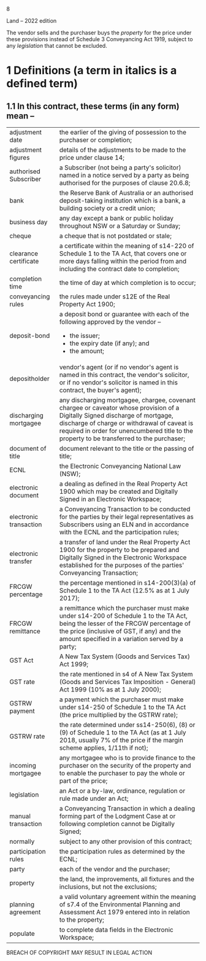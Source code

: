 8

Land – 2022 edition

The vendor sells and the purchaser buys the *property* for the price under these provisions instead of Schedule 3 Conveyancing Act 1919, subject to any *legislation* that cannot be excluded.

# 1 Definitions (a term in italics is a defined term)

## 1.1 In this contract, these terms (in any form) mean –

<table><tr><td>adjustment date</td><td>the earlier of the giving of possession to the purchaser or completion;</td></tr><tr><td>adjustment figures</td><td>details of the adjustments to be made to the price under clause 14;</td></tr><tr><td>authorised Subscriber</td><td>a Subscriber (not being a party's solicitor) named in a notice served by a party as being authorised for the purposes of clause 20.6.8;</td></tr><tr><td>bank</td><td>the Reserve Bank of Australia or an authorised deposit-taking institution which is a bank, a building society or a credit union;</td></tr><tr><td>business day</td><td>any day except a bank or public holiday throughout NSW or a Saturday or Sunday;</td></tr><tr><td>cheque</td><td>a cheque that is not postdated or stale;</td></tr><tr><td>clearance certificate</td><td>a certificate within the meaning of s14-220 of Schedule 1 to the TA Act, that covers one or more days falling within the period from and including the contract date to completion;</td></tr><tr><td>completion time</td><td>the time of day at which completion is to occur;</td></tr><tr><td>conveyancing rules</td><td>the rules made under s12E of the Real Property Act 1900;</td></tr><tr><td>deposit-bond</td><td>a deposit bond or guarantee with each of the following approved by the vendor –<ul><li>the issuer;</li><li>the expiry date (if any); and</li><li>the amount;</li></ul></td></tr><tr><td>depositholder</td><td>vendor's agent (or if no vendor's agent is named in this contract, the vendor's solicitor, or if no vendor's solicitor is named in this contract, the buyer's agent);</td></tr><tr><td>discharging mortgagee</td><td>any discharging mortgagee, chargee, covenant chargee or caveator whose provision of a Digitally Signed discharge of mortgage, discharge of charge or withdrawal of caveat is required in order for unencumbered title to the property to be transferred to the purchaser;</td></tr><tr><td>document of title</td><td>document relevant to the title or the passing of title;</td></tr><tr><td>ECNL</td><td>the Electronic Conveyancing National Law (NSW);</td></tr><tr><td>electronic document</td><td>a dealing as defined in the Real Property Act 1900 which may be created and Digitally Signed in an Electronic Workspace;</td></tr><tr><td>electronic transaction</td><td>a Conveyancing Transaction to be conducted for the parties by their legal representatives as Subscribers using an ELN and in accordance with the ECNL and the participation rules;</td></tr><tr><td>electronic transfer</td><td>a transfer of land under the Real Property Act 1900 for the property to be prepared and Digitally Signed in the Electronic Workspace established for the purposes of the parties' Conveyancing Transaction;</td></tr><tr><td>FRCGW percentage</td><td>the percentage mentioned in s14-200(3)(a) of Schedule 1 to the TA Act (12.5% as at 1 July 2017);</td></tr><tr><td>FRCGW remittance</td><td>a remittance which the purchaser must make under s14-200 of Schedule 1 to the TA Act, being the lesser of the FRCGW percentage of the price (inclusive of GST, if any) and the amount specified in a variation served by a party;</td></tr><tr><td>GST Act</td><td>A New Tax System (Goods and Services Tax) Act 1999;</td></tr><tr><td>GST rate</td><td>the rate mentioned in s4 of A New Tax System (Goods and Services Tax Imposition - General) Act 1999 (10% as at 1 July 2000);</td></tr><tr><td>GSTRW payment</td><td>a payment which the purchaser must make under s14-250 of Schedule 1 to the TA Act (the price multiplied by the GSTRW rate);</td></tr><tr><td>GSTRW rate</td><td>the rate determined under ss14-250(6), (8) or (9) of Schedule 1 to the TA Act (as at 1 July 2018, usually 7% of the price if the margin scheme applies, 1/11th if not);</td></tr><tr><td>incoming mortgagee</td><td>any mortgagee who is to provide finance to the purchaser on the security of the property and to enable the purchaser to pay the whole or part of the price;</td></tr><tr><td>legislation</td><td>an Act or a by-law, ordinance, regulation or rule made under an Act;</td></tr><tr><td>manual transaction</td><td>a Conveyancing Transaction in which a dealing forming part of the Lodgment Case at or following completion cannot be Digitally Signed;</td></tr><tr><td>normally</td><td>subject to any other provision of this contract;</td></tr><tr><td>participation rules</td><td>the participation rules as determined by the ECNL;</td></tr><tr><td>party</td><td>each of the vendor and the purchaser;</td></tr><tr><td>property</td><td>the land, the improvements, all fixtures and the inclusions, but not the exclusions;</td></tr><tr><td>planning agreement</td><td>a valid voluntary agreement within the meaning of s7.4 of the Environmental Planning and Assessment Act 1979 entered into in relation to the property;</td></tr><tr><td> populate</td><td>to complete data fields in the Electronic Workspace;</td></tr></table>

BREACH OF COPYRIGHT MAY RESULT IN LEGAL ACTION